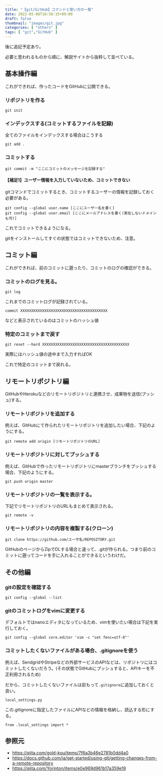 ```yaml
---
title: "【git/GitHub】コマンドと使い方の一覧"
date: 2022-05-08T10:58:15+09:00
draft: false
thumbnail: "images/git.jpg"
categories: [ "others" ]
tags: [ "git","GitHub" ]
---
```


後に追記予定あり。

必要と思われるものから順に、解説サイトから抜粋して並べている。

## 基本操作編

これができれば、作ったコードをGitHubに公開できる。

### リポジトリを作る

    git init 

### インデックスする(コミットするファイルを記録)

全てのファイルをインデックスする場合はこうする

    git add .

### コミットする

    git commit -m "ここにコミットのメッセージを記録する"

#### 【補足1】ユーザー情報を入力していないため、コミットできない

gitコマンドでコミットするとき、コミットするユーザーの情報を記録しておく必要がある。

    git config --global user.name [ここにユーザー名を書く]
    git config --global user.email [ここにメールアドレスを書く(実在しないドメインも可)]

これでコミットできるようになる。

gitをインストールしてすぐの状態ではコミットできないため、注意。


## コミット編

これができれば、前のコミットに遡ったり、コミットのログの確認ができる。

### コミットのログを見る。

    git log 

これまでのコミットログが記録されている。

    commit XXXXXXXXXXXXXXXXXXXXXXXXXXXXXXXXXXXXXXXX

などと表示されているのはコミットのハッシュ値

### 特定のコミットまで戻す

    git reset --hard XXXXXXXXXXXXXXXXXXXXXXXXXXXXXXXXXXXXXXXX

実際にはハッシュ値の途中まで入力すればOK

これで特定のコミットまで戻れる。


## リモートリポジトリ編

GitHubやHerokuなどのリモートリポジトリと連携させ、成果物を送信(プッシュ)する。

### リモートリポジトリを追加する

例えば、GitHubにて作られたリモートリポジトリを追加したい場合、下記のようにする。

    git remote add origin [リモートリポジトリのURL]


### リモートリポジトリに対してプッシュする

例えば、GitHubで作ったリモートリポジトリにmasterブランチをプッシュする場合、下記のようにする。

    git push origin master 


### リモートリポジトリの一覧を表示する。

下記でリモートリポジトリのURLもまとめて表示される。

    git remote -v 

### リモートリポジトリの内容を複製する(クローン)

    git clone https://github.com/ユーザ名/REPOSITORY.git

GitHubのページからZipでDLする場合と違って、.gitが作られる。つまり前のコミットに遡ってコードを手に入れることができるというわけだ。




## その他編

### gitの設定を確認する

    git config --global --list

### gitのコミットログをvimに変更する

デフォルトではnanoエディタになっているため、vimを使いたい場合は下記を実行しておく。

    git config --global core.editor 'vim -c "set fenc=utf-8"'

### コミットしたくないファイルがある場合、.gitignoreを使う

例えば、SendgridやStripeなどの外部サービスのAPIなどは、リポジトリにはコミットしたくないだろう。(その状態でGitHubにプッシュすると、APIキーを不正利用されるため)

だから、コミットしたくないファイルは前もって`.gitignore`に追加しておくと良い。

    local_settings.py

この.gitignoreに指定したファイルにAPIなどの情報を格納し、読込する形にする。

    from .local_settings import *

## 参照元

- https://qiita.com/gold-kou/items/7f6a3b46e2781b0dd4a0
- https://docs.github.com/ja/get-started/using-git/getting-changes-from-a-remote-repository
- https://qiita.com/Yorinton/items/e0e969d961b17a359e19


